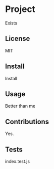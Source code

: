 # Project
  
Exists
## License
MIT
## Install
Install
## Usage
Better than me
## Contributions
Yes.
## Tests
index.test.js
